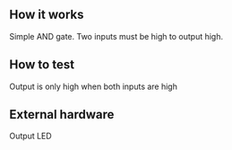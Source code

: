 <!---

This file is used to generate your project datasheet. Please fill in the information below and delete any unused
sections.

You can also include images in this folder and reference them in the markdown. Each image must be less than
512 kb in size, and the combined size of all images must be less than 1 MB.
-->

## How it works

Simple AND gate. Two inputs must be high to output high.

## How to test

Output is only high when both inputs are high

## External hardware

Output LED
